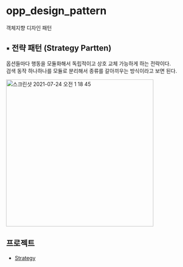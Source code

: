# opp_design_pattern
객체지향 디자인 패턴


## ▪️ 전략 패턴 (Strategy Partten)
옵션들마다 행동을 모듈화해서 독립적이고 상호 교체 가능하게 하는 전략이다.<br/>
검색 동작 하나하나를 모듈로 분리해서 종류를 갈아끼우는 방식이라고 보면 된다.<br/>


<img width="400" alt="스크린샷 2021-07-24 오전 1 18 45" src="https://user-images.githubusercontent.com/55366664/126812177-e28ebc51-4256-4b6d-bf29-48355eaba707.png">

## 프로젝트
- [Strategy](https://github.com/imcodding/opp_design_pattern/tree/main/project/app/src/main/java/com/mia/oppproject/Strategy)
